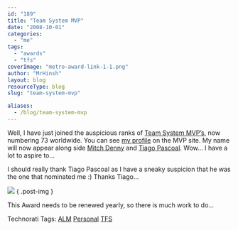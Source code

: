 ```yaml
---
id: "189"
title: "Team System MVP"
date: "2008-10-01"
categories:
  - "me"
tags:
  - "awards"
  - "tfs"
coverImage: "metro-award-link-1-1.png"
author: "MrHinsh"
layout: blog
resourceType: blog
slug: "team-system-mvp"

aliases:
  - /blog/team-system-mvp
---
```


Well, I have just joined the auspicious ranks of [Team System MVP’s](https://mvp.support.microsoft.com/communities/mvp.aspx?product=1&competency=Team+System), now numbering 73 worldwide. You can see [my profile](https://mvp.support.microsoft.com/profile/Martin.Hinshelwood) on the MVP site. My name will now appear along side [Mitch Denny](https://mvp.support.microsoft.com/profile=2975269C-7D9E-46AE-A9DF-3E410887F30E) and [Tiago Pascoal](https://mvp.support.microsoft.com/profile=1874DC2D-2365-499A-8BD5-BF2D4702F340). Wow… I have a lot to aspire to…

I should really thank Tiago Pascoal as I have a sneaky suspicion that he was the one that nominated me :) Thanks Tiago…

![](images/MVPLogo.gif)
{ .post-img }

This Award needs to be renewed yearly, so there is much work to do…

Technorati Tags: [ALM](http://technorati.com/tags/ALM) [Personal](http://technorati.com/tags/Personal) [TFS](http://technorati.com/tags/TFS)

